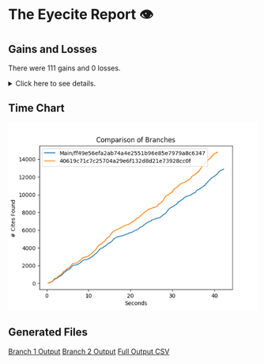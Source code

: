 # The Eyecite Report :eye:



Gains and Losses
---------
There were 111 gains and 0 losses.

<details>
<summary>Click here to see details.</summary>

|     id     |             Gain            |  Loss  |
| ---------- | --------------------------- | ------ |
|  4994933   |            supra,           |        |
|   52459    |       8 U.S.C. §
1101       |        |
|  2046752   |            supra,           |        |
|  2046752   |            supra;           |        |
|  2046752   |            supra.           |        |
|  5165179   |            supra.           |        |
|  1245958   |            supra.           |        |
|  4013931   |       28 U.S.C. § 2401      |        |
|  5970983   |           (supra).          |        |
|   685153   |      21 U.S.C. Sec. 841     |        |
|   685153   |      21 U.S.C. Sec. 846     |        |
|  4536776   |       19 U.S.C. § 2251      |        |
|  6144534   |           (supra):          |        |
|  2141253   |       149 F.Supp. 562       |        |
|  2060699   |        Beckler at 775       |        |
|  2999939   |       18
U.S.C. § 924       |        |
|  2999939   |       18 U.S.C. § 3553      |        |
|  2999939   |       18 U.S.C.
§ 2113      |        |
|  2999939   |       18 U.S.C.
§ 3553      |        |
|  2999939   |       18 U.S.C.
§ 924       |        |
|  3419420   |            supra            |        |
|  2277838   | Tex. Tax Code Ann. §§ 42.01 |        |
|  3542084   |         200 S.W. 286        |        |
|   212922   |       28 U.S.C. § 2253      |        |
|  1771039   |            supra            |        |
|  2257892   |      38 Cal.Rptr.2d 908     |        |
|   270119   |            supra.           |        |
|  1897124   |            supra.           |        |
|  1897124   |            supra            |        |
|  1537257   |      9 U.S.C. Section 1     |        |
|  1537257   |            supra            |        |
|  1950193   |            supra,           |        |
|  1814863   |            supra;           |        |
|  1814863   |            supra,           |        |
|  1814863   |            supra.           |        |
|  1814863   |        36 La.Ann. 264       |        |
|  2206425   |       228 Ill.Dec. 179      |        |
|  2206425   |    358 Ill.App.3d at 727    |        |
|  2206425   |      303 Ill. Dec. 715      |        |
|  1183603   |            Supra,           |        |
|  1183603   |        32 L.E.2d 411        |        |
|  2042257   |            supra            |        |
|  2357843   |            supra            |        |
|  2414924   |       Robinson at 1211      |        |
|  2414924   |       Brzonkala at 874      |        |
|  2414924   |            supra,           |        |
|  2414924   |        Brzonkala at 3       |        |
|  2414924   |       Brzonkala at 834      |        |
|  2414924   |       Robinson at 1210      |        |
|  2414924   |       Brzonkala at 887      |        |
|  2414924   |        Boerne at 2170       |        |
|  2414924   |            supra.           |        |


</details>



Time Chart
---------

![image](https://raw.githubusercontent.com/freelawproject/eyecite/artifacts/206/results/chart.png)


Generated Files
---------

[Branch 1 Output](https://raw.githubusercontent.com/freelawproject/eyecite/artifacts/206/results/ff49e56efa2ab74a4e2551b96e85e7979a8c6347.json)
[Branch 2 Output](https://raw.githubusercontent.com/freelawproject/eyecite/artifacts/206/results/40619c71c7c25704a29e6f132d8d21e73928cc0f.json)
[Full Output CSV ](https://raw.githubusercontent.com/freelawproject/eyecite/artifacts/206/results/output.csv)
